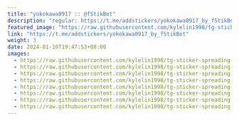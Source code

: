 ```yaml
---
title: "yokokawa0917 :: @fStikBot"
description: "regular: https://t.me/addstickers/yokokawa0917_by_fStikBot"
featured_image: "https://raw.githubusercontent.com/kylelin1998/tg-sticker-spreading-worldwide-images/main/img/6a96e7d8-3cf4-4b53-9e90-df9c4f82b4f2.jpg"
link: "https://t.me/addstickers/yokokawa0917_by_fStikBot"
weight: 3
date: 2024-01-16T19:47:53+08:00
images:
  - https://raw.githubusercontent.com/kylelin1998/tg-sticker-spreading-worldwide-images/main/img/6a96e7d8-3cf4-4b53-9e90-df9c4f82b4f2.jpg
  - https://raw.githubusercontent.com/kylelin1998/tg-sticker-spreading-worldwide-images/main/img/00c86d31-3e7f-4280-97e2-67d515938c3d.jpg
  - https://raw.githubusercontent.com/kylelin1998/tg-sticker-spreading-worldwide-images/main/img/7cf52ced-af30-45b4-bef7-e70ad328b6f2.jpg
  - https://raw.githubusercontent.com/kylelin1998/tg-sticker-spreading-worldwide-images/main/img/c3ea3ef5-950e-455e-9009-07861db4045f.jpg
  - https://raw.githubusercontent.com/kylelin1998/tg-sticker-spreading-worldwide-images/main/img/3136642a-3e33-42ea-93f7-837aeb676ee9.jpg
  - https://raw.githubusercontent.com/kylelin1998/tg-sticker-spreading-worldwide-images/main/img/ba6eee83-a8a1-48cb-bc44-ac7c18ccd0cb.jpg
  - https://raw.githubusercontent.com/kylelin1998/tg-sticker-spreading-worldwide-images/main/img/7ffd0d2d-8045-4439-baa8-2a527f53ebe5.jpg
  - https://raw.githubusercontent.com/kylelin1998/tg-sticker-spreading-worldwide-images/main/img/a8eee67d-4512-4d29-985a-34138c30445d.jpg
---
```


